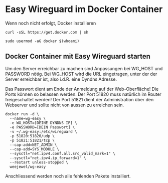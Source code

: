 # Easy Wireguard im Docker Container
Wenn noch nicht erfolgt, Docker installieren

```
curl -sSL https://get.docker.com | sh
```
```
sudo usermod -aG docker $(whoami)
```

## Docker Container mit Easy Wireguard starten
Um den Server erreichbar zu machen sind Anpassungen bei WG_HOST und PASSWORD nötig.
Bei WG_HOST wird die URL eingetragen, unter der der Server erreichbar ist, also i.d.R. eine Dyndns Adresse.

Das Passwort dient am Ende der Anmeldung auf der Web-Oberfläche! Die Ports können so belassen werden.
Der Port 51820 muss natürlich im Router freigeschaltet werden!
Der Port 51821 dient der Administration über den Webserver und sollte nicht von aussen zu erreichen sein.

```
docker run -d \
  --name=wg-easy \
  -e WG_HOST=[DEINE DYNDNS IP] \
  -e PASSWORD=[DEIN Passwort] \
  -v ~/.wg-easy:/etc/wireguard \
  -p 51820:51820/udp \
  -p 51821:51821/tcp \
  --cap-add=NET_ADMIN \
  --cap-add=SYS_MODULE \
  --sysctl="net.ipv4.conf.all.src_valid_mark=1" \
  --sysctl="net.ipv4.ip_forward=1" \
  --restart unless-stopped \
  weejewel/wg-easy
```
Anschliessend werden noch alle fehlenden Pakete installiert.
